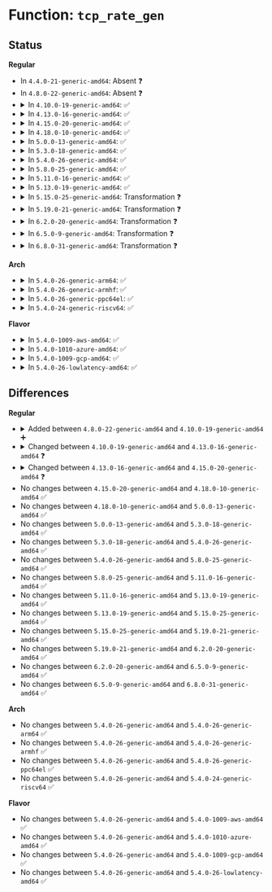 # Function: <code>tcp_rate_gen</code>

## Status
<b>Regular</b>
<ul>
<li>
In <code>4.4.0-21-generic-amd64</code>: Absent ❓
</li>
<li>
In <code>4.8.0-22-generic-amd64</code>: Absent ❓
</li>
<li>
<details>
<summary>In <code>4.10.0-19-generic-amd64</code>: ✅</summary>

```c
void tcp_rate_gen(struct sock * sk, u32 delivered, u32 lost, struct skb_mstamp * now, struct rate_sample * rs)
```

```json
{
  "name": "tcp_rate_gen",
  "collision_type": "Unique Global",
  "inline_type": "No",
  "funcs": [
    {
      "addr": 18446744071587368896,
      "name": "tcp_rate_gen",
      "external": true,
      "loc": "net/ipv4/tcp_rate.c:108",
      "file": "net/ipv4/tcp_rate.c",
      "inline": "seen, unknown",
      "caller_inline": [],
      "caller_func": [
        "net/ipv4/tcp_input.c:tcp_ack"
      ]
    }
  ],
  "symbols": [
    {
      "addr": 18446744071587368896,
      "name": "tcp_rate_gen",
      "section": ".text",
      "bind": "STB_GLOBAL",
      "size": 391
    }
  ]
}
```
</details>
</li>
<li>
<details>
<summary>In <code>4.13.0-16-generic-amd64</code>: ✅</summary>

```c
void tcp_rate_gen(struct sock * sk, u32 delivered, u32 lost, struct rate_sample * rs)
```

```json
{
  "name": "tcp_rate_gen",
  "collision_type": "Unique Global",
  "inline_type": "No",
  "funcs": [
    {
      "addr": 18446744071587502336,
      "name": "tcp_rate_gen",
      "external": true,
      "loc": "net/ipv4/tcp_rate.c:108",
      "file": "net/ipv4/tcp_rate.c",
      "inline": "seen, unknown",
      "caller_inline": [],
      "caller_func": [
        "net/ipv4/tcp_input.c:tcp_ack"
      ]
    }
  ],
  "symbols": [
    {
      "addr": 18446744071587502336,
      "name": "tcp_rate_gen",
      "section": ".text",
      "bind": "STB_GLOBAL",
      "size": 327
    }
  ]
}
```
</details>
</li>
<li>
<details>
<summary>In <code>4.15.0-20-generic-amd64</code>: ✅</summary>

```c
void tcp_rate_gen(struct sock * sk, u32 delivered, u32 lost, bool is_sack_reneg, struct rate_sample * rs)
```

```json
{
  "name": "tcp_rate_gen",
  "collision_type": "Unique Global",
  "inline_type": "No",
  "funcs": [
    {
      "addr": 18446744071588024608,
      "name": "tcp_rate_gen",
      "external": true,
      "loc": "net/ipv4/tcp_rate.c:108",
      "file": "net/ipv4/tcp_rate.c",
      "inline": "seen, unknown",
      "caller_inline": [],
      "caller_func": [
        "net/ipv4/tcp_input.c:tcp_ack"
      ]
    }
  ],
  "symbols": [
    {
      "addr": 18446744071588024608,
      "name": "tcp_rate_gen",
      "section": ".text",
      "bind": "STB_GLOBAL",
      "size": 328
    }
  ]
}
```
</details>
</li>
<li>
<details>
<summary>In <code>4.18.0-10-generic-amd64</code>: ✅</summary>

```c
void tcp_rate_gen(struct sock * sk, u32 delivered, u32 lost, bool is_sack_reneg, struct rate_sample * rs)
```

```json
{
  "name": "tcp_rate_gen",
  "collision_type": "Unique Global",
  "inline_type": "No",
  "funcs": [
    {
      "addr": 18446744071588375664,
      "name": "tcp_rate_gen",
      "external": true,
      "loc": "net/ipv4/tcp_rate.c:108",
      "file": "net/ipv4/tcp_rate.c",
      "inline": "seen, unknown",
      "caller_inline": [],
      "caller_func": [
        "net/ipv4/tcp_input.c:tcp_ack"
      ]
    }
  ],
  "symbols": [
    {
      "addr": 18446744071588375664,
      "name": "tcp_rate_gen",
      "section": ".text",
      "bind": "STB_GLOBAL",
      "size": 327
    }
  ]
}
```
</details>
</li>
<li>
<details>
<summary>In <code>5.0.0-13-generic-amd64</code>: ✅</summary>

```c
void tcp_rate_gen(struct sock * sk, u32 delivered, u32 lost, bool is_sack_reneg, struct rate_sample * rs)
```

```json
{
  "name": "tcp_rate_gen",
  "collision_type": "Unique Global",
  "inline_type": "No",
  "funcs": [
    {
      "addr": 18446744071588566080,
      "name": "tcp_rate_gen",
      "external": true,
      "loc": "net/ipv4/tcp_rate.c:109",
      "file": "net/ipv4/tcp_rate.c",
      "inline": "seen, unknown",
      "caller_inline": [],
      "caller_func": [
        "net/ipv4/tcp_input.c:tcp_ack"
      ]
    }
  ],
  "symbols": [
    {
      "addr": 18446744071588566080,
      "name": "tcp_rate_gen",
      "section": ".text",
      "bind": "STB_GLOBAL",
      "size": 350
    }
  ]
}
```
</details>
</li>
<li>
<details>
<summary>In <code>5.3.0-18-generic-amd64</code>: ✅</summary>

```c
void tcp_rate_gen(struct sock * sk, u32 delivered, u32 lost, bool is_sack_reneg, struct rate_sample * rs)
```

```json
{
  "name": "tcp_rate_gen",
  "collision_type": "Unique Global",
  "inline_type": "No",
  "funcs": [
    {
      "addr": 18446744071588977216,
      "name": "tcp_rate_gen",
      "external": true,
      "loc": "net/ipv4/tcp_rate.c:110",
      "file": "net/ipv4/tcp_rate.c",
      "inline": "seen, unknown",
      "caller_inline": [],
      "caller_func": [
        "net/ipv4/tcp_input.c:tcp_ack"
      ]
    }
  ],
  "symbols": [
    {
      "addr": 18446744071588977216,
      "name": "tcp_rate_gen",
      "section": ".text",
      "bind": "STB_GLOBAL",
      "size": 345
    }
  ]
}
```
</details>
</li>
<li>
<details>
<summary>In <code>5.4.0-26-generic-amd64</code>: ✅</summary>

```c
void tcp_rate_gen(struct sock * sk, u32 delivered, u32 lost, bool is_sack_reneg, struct rate_sample * rs)
```

```json
{
  "name": "tcp_rate_gen",
  "collision_type": "Unique Global",
  "inline_type": "No",
  "funcs": [
    {
      "addr": 18446744071589201664,
      "name": "tcp_rate_gen",
      "external": true,
      "loc": "net/ipv4/tcp_rate.c:110",
      "file": "net/ipv4/tcp_rate.c",
      "inline": "seen, unknown",
      "caller_inline": [],
      "caller_func": [
        "net/ipv4/tcp_input.c:tcp_ack"
      ]
    }
  ],
  "symbols": [
    {
      "addr": 18446744071589201664,
      "name": "tcp_rate_gen",
      "section": ".text",
      "bind": "STB_GLOBAL",
      "size": 345
    }
  ]
}
```
</details>
</li>
<li>
<details>
<summary>In <code>5.8.0-25-generic-amd64</code>: ✅</summary>

```c
void tcp_rate_gen(struct sock * sk, u32 delivered, u32 lost, bool is_sack_reneg, struct rate_sample * rs)
```

```json
{
  "name": "tcp_rate_gen",
  "collision_type": "Unique Global",
  "inline_type": "No",
  "funcs": [
    {
      "addr": 18446744071590173904,
      "name": "tcp_rate_gen",
      "external": true,
      "loc": "net/ipv4/tcp_rate.c:110",
      "file": "net/ipv4/tcp_rate.c",
      "inline": "seen, unknown",
      "caller_inline": [],
      "caller_func": [
        "net/ipv4/tcp_input.c:tcp_ack"
      ]
    }
  ],
  "symbols": [
    {
      "addr": 18446744071590173904,
      "name": "tcp_rate_gen",
      "section": ".text",
      "bind": "STB_GLOBAL",
      "size": 349
    }
  ]
}
```
</details>
</li>
<li>
<details>
<summary>In <code>5.11.0-16-generic-amd64</code>: ✅</summary>

```c
void tcp_rate_gen(struct sock * sk, u32 delivered, u32 lost, bool is_sack_reneg, struct rate_sample * rs)
```

```json
{
  "name": "tcp_rate_gen",
  "collision_type": "Unique Global",
  "inline_type": "No",
  "funcs": [
    {
      "addr": 18446744071590223152,
      "name": "tcp_rate_gen",
      "external": true,
      "loc": "net/ipv4/tcp_rate.c:110",
      "file": "net/ipv4/tcp_rate.c",
      "inline": "seen, unknown",
      "caller_inline": [],
      "caller_func": [
        "net/ipv4/tcp_input.c:tcp_ack"
      ]
    }
  ],
  "symbols": [
    {
      "addr": 18446744071590223152,
      "name": "tcp_rate_gen",
      "section": ".text",
      "bind": "STB_GLOBAL",
      "size": 349
    }
  ]
}
```
</details>
</li>
<li>
<details>
<summary>In <code>5.13.0-19-generic-amd64</code>: ✅</summary>

```c
void tcp_rate_gen(struct sock * sk, u32 delivered, u32 lost, bool is_sack_reneg, struct rate_sample * rs)
```

```json
{
  "name": "tcp_rate_gen",
  "collision_type": "Unique Global",
  "inline_type": "No",
  "funcs": [
    {
      "addr": 18446744071590137216,
      "name": "tcp_rate_gen",
      "external": true,
      "loc": "net/ipv4/tcp_rate.c:110",
      "file": "net/ipv4/tcp_rate.c",
      "inline": "seen, unknown",
      "caller_inline": [],
      "caller_func": [
        "net/ipv4/tcp_input.c:tcp_ack"
      ]
    }
  ],
  "symbols": [
    {
      "addr": 18446744071590137216,
      "name": "tcp_rate_gen",
      "section": ".text",
      "bind": "STB_GLOBAL",
      "size": 343
    }
  ]
}
```
</details>
</li>
<li>
<details>
<summary>In <code>5.15.0-25-generic-amd64</code>: Transformation ❓</summary>

```c
void tcp_rate_gen(struct sock * sk, u32 delivered, u32 lost, bool is_sack_reneg, struct rate_sample * rs)
```

```json
{
  "name": "tcp_rate_gen",
  "collision_type": "Unique Global",
  "inline_type": "No",
  "funcs": [
    {
      "addr": 0,
      "name": "tcp_rate_gen",
      "external": true,
      "loc": "net/ipv4/tcp_rate.c:110",
      "file": "net/ipv4/tcp_rate.c",
      "inline": "seen, unknown",
      "caller_inline": [],
      "caller_func": [
        "net/ipv4/tcp_input.c:tcp_ack"
      ]
    }
  ],
  "symbols": [
    {
      "addr": 18446744071592722068,
      "name": "tcp_rate_gen.cold",
      "section": ".text",
      "bind": "STB_LOCAL",
      "size": 65
    },
    {
      "addr": 18446744071590917424,
      "name": "tcp_rate_gen",
      "section": ".text",
      "bind": "STB_GLOBAL",
      "size": 435
    }
  ]
}
```
</details>
</li>
<li>
<details>
<summary>In <code>5.19.0-21-generic-amd64</code>: Transformation ❓</summary>

```c
void tcp_rate_gen(struct sock * sk, u32 delivered, u32 lost, bool is_sack_reneg, struct rate_sample * rs)
```

```json
{
  "name": "tcp_rate_gen",
  "collision_type": "Unique Global",
  "inline_type": "No",
  "funcs": [
    {
      "addr": 0,
      "name": "tcp_rate_gen",
      "external": true,
      "loc": "net/ipv4/tcp_rate.c:117",
      "file": "net/ipv4/tcp_rate.c",
      "inline": "seen, unknown",
      "caller_inline": [],
      "caller_func": [
        "net/ipv4/tcp_input.c:tcp_ack"
      ]
    }
  ],
  "symbols": [
    {
      "addr": 18446744071594608305,
      "name": "tcp_rate_gen.cold",
      "section": ".text",
      "bind": "STB_LOCAL",
      "size": 65
    },
    {
      "addr": 18446744071592557488,
      "name": "tcp_rate_gen",
      "section": ".text",
      "bind": "STB_GLOBAL",
      "size": 498
    }
  ]
}
```
</details>
</li>
<li>
<details>
<summary>In <code>6.2.0-20-generic-amd64</code>: Transformation ❓</summary>

```c
void tcp_rate_gen(struct sock * sk, u32 delivered, u32 lost, bool is_sack_reneg, struct rate_sample * rs)
```

```json
{
  "name": "tcp_rate_gen",
  "collision_type": "Unique Global",
  "inline_type": "No",
  "funcs": [
    {
      "addr": 0,
      "name": "tcp_rate_gen",
      "external": true,
      "loc": "net/ipv4/tcp_rate.c:117",
      "file": "net/ipv4/tcp_rate.c",
      "inline": "seen, unknown",
      "caller_inline": [],
      "caller_func": [
        "net/ipv4/tcp_input.c:tcp_ack"
      ]
    }
  ],
  "symbols": [
    {
      "addr": 18446744071596343698,
      "name": "tcp_rate_gen.cold",
      "section": ".text",
      "bind": "STB_LOCAL",
      "size": 65
    },
    {
      "addr": 18446744071594417088,
      "name": "tcp_rate_gen",
      "section": ".text",
      "bind": "STB_GLOBAL",
      "size": 498
    }
  ]
}
```
</details>
</li>
<li>
<details>
<summary>In <code>6.5.0-9-generic-amd64</code>: Transformation ❓</summary>

```c
void tcp_rate_gen(struct sock * sk, u32 delivered, u32 lost, bool is_sack_reneg, struct rate_sample * rs)
```

```json
{
  "name": "tcp_rate_gen",
  "collision_type": "Unique Global",
  "inline_type": "No",
  "funcs": [
    {
      "addr": 0,
      "name": "tcp_rate_gen",
      "external": true,
      "loc": "net/ipv4/tcp_rate.c:117",
      "file": "net/ipv4/tcp_rate.c",
      "inline": "seen, unknown",
      "caller_inline": [],
      "caller_func": [
        "net/ipv4/tcp_input.c:tcp_ack"
      ]
    }
  ],
  "symbols": [
    {
      "addr": 18446744071596872734,
      "name": "tcp_rate_gen.cold",
      "section": ".text",
      "bind": "STB_LOCAL",
      "size": 65
    },
    {
      "addr": 18446744071594806432,
      "name": "tcp_rate_gen",
      "section": ".text",
      "bind": "STB_GLOBAL",
      "size": 498
    }
  ]
}
```
</details>
</li>
<li>
<details>
<summary>In <code>6.8.0-31-generic-amd64</code>: Transformation ❓</summary>

```c
void tcp_rate_gen(struct sock * sk, u32 delivered, u32 lost, bool is_sack_reneg, struct rate_sample * rs)
```

```json
{
  "name": "tcp_rate_gen",
  "collision_type": "Unique Global",
  "inline_type": "No",
  "funcs": [
    {
      "addr": 0,
      "name": "tcp_rate_gen",
      "external": true,
      "loc": "net/ipv4/tcp_rate.c:117",
      "file": "net/ipv4/tcp_rate.c",
      "inline": "seen, unknown",
      "caller_inline": [],
      "caller_func": [
        "net/ipv4/tcp_input.c:tcp_ack"
      ]
    }
  ],
  "symbols": [
    {
      "addr": 18446744071597796706,
      "name": "tcp_rate_gen.cold",
      "section": ".text",
      "bind": "STB_LOCAL",
      "size": 65
    },
    {
      "addr": 18446744071595617664,
      "name": "tcp_rate_gen",
      "section": ".text",
      "bind": "STB_GLOBAL",
      "size": 498
    }
  ]
}
```
</details>
</li>
</ul>
<b>Arch</b>
<ul>
<li>
<details>
<summary>In <code>5.4.0-26-generic-arm64</code>: ✅</summary>

```c
void tcp_rate_gen(struct sock * sk, u32 delivered, u32 lost, bool is_sack_reneg, struct rate_sample * rs)
```

```json
{
  "name": "tcp_rate_gen",
  "collision_type": "Unique Global",
  "inline_type": "No",
  "funcs": [
    {
      "addr": 18446603336502822008,
      "name": "tcp_rate_gen",
      "external": true,
      "loc": "net/ipv4/tcp_rate.c:110",
      "file": "net/ipv4/tcp_rate.c",
      "inline": "seen, unknown",
      "caller_inline": [],
      "caller_func": [
        "net/ipv4/tcp_input.c:tcp_ack"
      ]
    }
  ],
  "symbols": [
    {
      "addr": 18446603336502822008,
      "name": "tcp_rate_gen",
      "section": ".text",
      "bind": "STB_GLOBAL",
      "size": 360
    }
  ]
}
```
</details>
</li>
<li>
<details>
<summary>In <code>5.4.0-26-generic-armhf</code>: ✅</summary>

```c
void tcp_rate_gen(struct sock * sk, u32 delivered, u32 lost, bool is_sack_reneg, struct rate_sample * rs)
```

```json
{
  "name": "tcp_rate_gen",
  "collision_type": "Unique Global",
  "inline_type": "No",
  "funcs": [
    {
      "addr": 3235523704,
      "name": "tcp_rate_gen",
      "external": true,
      "loc": "net/ipv4/tcp_rate.c:110",
      "file": "net/ipv4/tcp_rate.c",
      "inline": "seen, unknown",
      "caller_inline": [],
      "caller_func": [
        "net/ipv4/tcp_input.c:tcp_ack"
      ]
    }
  ],
  "symbols": [
    {
      "addr": 3235523704,
      "name": "tcp_rate_gen",
      "section": ".text",
      "bind": "STB_GLOBAL",
      "size": 412
    }
  ]
}
```
</details>
</li>
<li>
<details>
<summary>In <code>5.4.0-26-generic-ppc64el</code>: ✅</summary>

```c
void tcp_rate_gen(struct sock * sk, u32 delivered, u32 lost, bool is_sack_reneg, struct rate_sample * rs)
```

```json
{
  "name": "tcp_rate_gen",
  "collision_type": "Unique Global",
  "inline_type": "No",
  "funcs": [
    {
      "addr": 13835058055296469920,
      "name": "tcp_rate_gen",
      "external": true,
      "loc": "net/ipv4/tcp_rate.c:110",
      "file": "net/ipv4/tcp_rate.c",
      "inline": "seen, unknown",
      "caller_inline": [],
      "caller_func": [
        "net/ipv4/tcp_input.c:tcp_ack"
      ]
    }
  ],
  "symbols": [
    {
      "addr": 13835058055296469920,
      "name": "tcp_rate_gen",
      "section": ".text",
      "bind": "STB_GLOBAL",
      "size": 428
    }
  ]
}
```
</details>
</li>
<li>
<details>
<summary>In <code>5.4.0-24-generic-riscv64</code>: ✅</summary>

```c
void tcp_rate_gen(struct sock * sk, u32 delivered, u32 lost, bool is_sack_reneg, struct rate_sample * rs)
```

```json
{
  "name": "tcp_rate_gen",
  "collision_type": "Unique Global",
  "inline_type": "No",
  "funcs": [
    {
      "addr": 18446743936278935812,
      "name": "tcp_rate_gen",
      "external": true,
      "loc": "net/ipv4/tcp_rate.c:110",
      "file": "net/ipv4/tcp_rate.c",
      "inline": "seen, unknown",
      "caller_inline": [],
      "caller_func": [
        "net/ipv4/tcp_input.c:tcp_ack"
      ]
    }
  ],
  "symbols": [
    {
      "addr": 18446743936278935812,
      "name": "tcp_rate_gen",
      "section": ".text",
      "bind": "STB_GLOBAL",
      "size": 302
    }
  ]
}
```
</details>
</li>
</ul>
<b>Flavor</b>
<ul>
<li>
<details>
<summary>In <code>5.4.0-1009-aws-amd64</code>: ✅</summary>

```c
void tcp_rate_gen(struct sock * sk, u32 delivered, u32 lost, bool is_sack_reneg, struct rate_sample * rs)
```

```json
{
  "name": "tcp_rate_gen",
  "collision_type": "Unique Global",
  "inline_type": "No",
  "funcs": [
    {
      "addr": 18446744071588808048,
      "name": "tcp_rate_gen",
      "external": true,
      "loc": "net/ipv4/tcp_rate.c:110",
      "file": "net/ipv4/tcp_rate.c",
      "inline": "seen, unknown",
      "caller_inline": [],
      "caller_func": [
        "net/ipv4/tcp_input.c:tcp_ack"
      ]
    }
  ],
  "symbols": [
    {
      "addr": 18446744071588808048,
      "name": "tcp_rate_gen",
      "section": ".text",
      "bind": "STB_GLOBAL",
      "size": 345
    }
  ]
}
```
</details>
</li>
<li>
<details>
<summary>In <code>5.4.0-1010-azure-amd64</code>: ✅</summary>

```c
void tcp_rate_gen(struct sock * sk, u32 delivered, u32 lost, bool is_sack_reneg, struct rate_sample * rs)
```

```json
{
  "name": "tcp_rate_gen",
  "collision_type": "Unique Global",
  "inline_type": "No",
  "funcs": [
    {
      "addr": 18446744071588519984,
      "name": "tcp_rate_gen",
      "external": true,
      "loc": "net/ipv4/tcp_rate.c:110",
      "file": "net/ipv4/tcp_rate.c",
      "inline": "seen, unknown",
      "caller_inline": [],
      "caller_func": [
        "net/ipv4/tcp_input.c:tcp_ack"
      ]
    }
  ],
  "symbols": [
    {
      "addr": 18446744071588519984,
      "name": "tcp_rate_gen",
      "section": ".text",
      "bind": "STB_GLOBAL",
      "size": 345
    }
  ]
}
```
</details>
</li>
<li>
<details>
<summary>In <code>5.4.0-1009-gcp-amd64</code>: ✅</summary>

```c
void tcp_rate_gen(struct sock * sk, u32 delivered, u32 lost, bool is_sack_reneg, struct rate_sample * rs)
```

```json
{
  "name": "tcp_rate_gen",
  "collision_type": "Unique Global",
  "inline_type": "No",
  "funcs": [
    {
      "addr": 18446744071589244224,
      "name": "tcp_rate_gen",
      "external": true,
      "loc": "net/ipv4/tcp_rate.c:110",
      "file": "net/ipv4/tcp_rate.c",
      "inline": "seen, unknown",
      "caller_inline": [],
      "caller_func": [
        "net/ipv4/tcp_input.c:tcp_ack"
      ]
    }
  ],
  "symbols": [
    {
      "addr": 18446744071589244224,
      "name": "tcp_rate_gen",
      "section": ".text",
      "bind": "STB_GLOBAL",
      "size": 345
    }
  ]
}
```
</details>
</li>
<li>
<details>
<summary>In <code>5.4.0-26-lowlatency-amd64</code>: ✅</summary>

```c
void tcp_rate_gen(struct sock * sk, u32 delivered, u32 lost, bool is_sack_reneg, struct rate_sample * rs)
```

```json
{
  "name": "tcp_rate_gen",
  "collision_type": "Unique Global",
  "inline_type": "No",
  "funcs": [
    {
      "addr": 18446744071589284800,
      "name": "tcp_rate_gen",
      "external": true,
      "loc": "net/ipv4/tcp_rate.c:110",
      "file": "net/ipv4/tcp_rate.c",
      "inline": "seen, unknown",
      "caller_inline": [],
      "caller_func": [
        "net/ipv4/tcp_input.c:tcp_ack"
      ]
    }
  ],
  "symbols": [
    {
      "addr": 18446744071589284800,
      "name": "tcp_rate_gen",
      "section": ".text",
      "bind": "STB_GLOBAL",
      "size": 345
    }
  ]
}
```
</details>
</li>
</ul>

## Differences
<b>Regular</b>
<ul>
<li>
<details>
<summary>Added between <code>4.8.0-22-generic-amd64</code> and <code>4.10.0-19-generic-amd64</code> ➕</summary>

```c
void tcp_rate_gen(struct sock * sk, u32 delivered, u32 lost, struct skb_mstamp * now, struct rate_sample * rs)
```
</details>
</li>
<li>
<details>
<summary>Changed between <code>4.10.0-19-generic-amd64</code> and <code>4.13.0-16-generic-amd64</code> ❓</summary>
<ul>
<li>
<b>Param removed. </b>
<code>struct skb_mstamp * now</code>
</li>
<li>
<b>Param reordered. </b>
<code>sk, delivered, lost, now, rs</code> ➡️ <code>sk, delivered, lost, rs</code>
</li>
</ul>
</details>
</li>
<li>
<details>
<summary>Changed between <code>4.13.0-16-generic-amd64</code> and <code>4.15.0-20-generic-amd64</code> ❓</summary>
<ul>
<li>
<b>Param added. </b>
<code>bool is_sack_reneg</code>
</li>
<li>
<b>Param reordered. </b>
<code>sk, delivered, lost, rs</code> ➡️ <code>sk, delivered, lost, is_sack_reneg, rs</code>
</li>
</ul>
</details>
</li>
<li>
No changes between <code>4.15.0-20-generic-amd64</code> and <code>4.18.0-10-generic-amd64</code> ✅
</li>
<li>
No changes between <code>4.18.0-10-generic-amd64</code> and <code>5.0.0-13-generic-amd64</code> ✅
</li>
<li>
No changes between <code>5.0.0-13-generic-amd64</code> and <code>5.3.0-18-generic-amd64</code> ✅
</li>
<li>
No changes between <code>5.3.0-18-generic-amd64</code> and <code>5.4.0-26-generic-amd64</code> ✅
</li>
<li>
No changes between <code>5.4.0-26-generic-amd64</code> and <code>5.8.0-25-generic-amd64</code> ✅
</li>
<li>
No changes between <code>5.8.0-25-generic-amd64</code> and <code>5.11.0-16-generic-amd64</code> ✅
</li>
<li>
No changes between <code>5.11.0-16-generic-amd64</code> and <code>5.13.0-19-generic-amd64</code> ✅
</li>
<li>
No changes between <code>5.13.0-19-generic-amd64</code> and <code>5.15.0-25-generic-amd64</code> ✅
</li>
<li>
No changes between <code>5.15.0-25-generic-amd64</code> and <code>5.19.0-21-generic-amd64</code> ✅
</li>
<li>
No changes between <code>5.19.0-21-generic-amd64</code> and <code>6.2.0-20-generic-amd64</code> ✅
</li>
<li>
No changes between <code>6.2.0-20-generic-amd64</code> and <code>6.5.0-9-generic-amd64</code> ✅
</li>
<li>
No changes between <code>6.5.0-9-generic-amd64</code> and <code>6.8.0-31-generic-amd64</code> ✅
</li>
</ul>
<b>Arch</b>
<ul>
<li>
No changes between <code>5.4.0-26-generic-amd64</code> and <code>5.4.0-26-generic-arm64</code> ✅
</li>
<li>
No changes between <code>5.4.0-26-generic-amd64</code> and <code>5.4.0-26-generic-armhf</code> ✅
</li>
<li>
No changes between <code>5.4.0-26-generic-amd64</code> and <code>5.4.0-26-generic-ppc64el</code> ✅
</li>
<li>
No changes between <code>5.4.0-26-generic-amd64</code> and <code>5.4.0-24-generic-riscv64</code> ✅
</li>
</ul>
<b>Flavor</b>
<ul>
<li>
No changes between <code>5.4.0-26-generic-amd64</code> and <code>5.4.0-1009-aws-amd64</code> ✅
</li>
<li>
No changes between <code>5.4.0-26-generic-amd64</code> and <code>5.4.0-1010-azure-amd64</code> ✅
</li>
<li>
No changes between <code>5.4.0-26-generic-amd64</code> and <code>5.4.0-1009-gcp-amd64</code> ✅
</li>
<li>
No changes between <code>5.4.0-26-generic-amd64</code> and <code>5.4.0-26-lowlatency-amd64</code> ✅
</li>
</ul>
